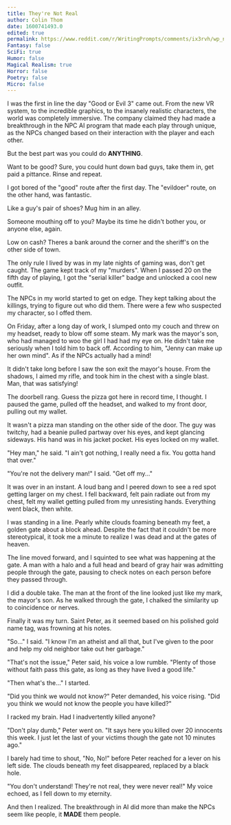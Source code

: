 ```yaml
---
title: They're Not Real
author: Colin Thom
date: 1600741493.0
edited: true
permalink: https://www.reddit.com/r/WritingPrompts/comments/ix3rvh/wp_no_no_you_dont_understand_theyre_not_real_they/
Fantasy: false
SciFi: true
Humor: false
Magical Realism: true
Horror: false
Poetry: false
Micro: false
---
```

I was the first in line the day "Good or Evil 3" came out. From the new VR system, to the incredible graphics, to the insanely realistic characters, the world was completely immersive. The company claimed they had made a breakthrough in the NPC AI program that made each play through unique, as the NPCs changed based on their interaction with the player and each other.

But the best part was you could do **ANYTHING**.

Want to be good? Sure, you could hunt down bad guys, take them in, get paid a pittance. Rinse and repeat.

I got bored of the "good" route after the first day. The "evildoer" route, on the other hand, was fantastic.

Like a guy's pair of shoes? Mug him in an alley.

Someone mouthing off to you? Maybe its time he didn't bother you, or anyone else, again.

Low on cash? Theres a bank around the corner and the sheriff's on the other side of town.

The only rule I lived by was in my late nights of gaming was, don't get caught. The game kept track of my "murders". When I passed 20 on the fifth day of playing, I got the "serial killer" badge and unlocked a cool new outfit.

The NPCs in my world started to get on edge. They kept talking about the killings, trying to figure out who did them. There were a few who suspected my character, so I offed them.

On Friday, after a long day of work, I slumped onto my couch and threw on my headset, ready to blow off some steam. My mark was the mayor's son, who had managed to woo the girl I had had my eye on. He didn't take me seriously when I told him to back off. According to him, "Jenny can make up her own mind". As if the NPCs actually had a mind!

It didn't take long before I saw the son exit the mayor's house. From the shadows, I aimed my rifle, and took him in the chest with a single blast. Man, that was satisfying!

The doorbell rang. Guess the pizza got here in record time, I thought. I paused the game, pulled off the headset, and walked to my front door, pulling out my wallet.

It wasn't a pizza man standing on the other side of the door. The guy was twitchy, had a beanie pulled partway over his eyes, and kept glancing sideways. His hand was in his jacket pocket. His eyes locked on my wallet.

"Hey man," he said. "I ain't got nothing, I really need a fix. You gotta hand that over."

"You're not the delivery man!" I said. "Get off my..."

It was over in an instant. A loud bang and I peered down to see a red spot getting larger on my chest. I fell backward, felt pain radiate out from my chest, felt my wallet getting pulled from my unresisting hands. Everything went black, then white.

I was standing in a line. Pearly white clouds foaming beneath my feet, a golden gate about a block ahead. Despite the fact that it couldn't be more stereotypical, it took me a minute to realize I was dead and at the gates of heaven.

The line moved forward, and I squinted to see what was happening at the gate. A man with a halo and a full head and beard of gray hair was admitting people through the gate, pausing to check notes on each person before they passed through.

I did a double take. The man at the front of the line looked just like my mark, the mayor's son. As he walked through the gate,  I chalked the similarity up to coincidence or nerves.

Finally it was my turn. Saint Peter, as it seemed based on his polished gold name tag, was frowning at his notes.

"So..." I said. "I know I'm an atheist and all that, but I've given to the poor and help my old neighbor take out her garbage."

"That's not the issue," Peter said, his voice a low rumble. "Plenty of those without faith pass this gate, as long as they have lived a good life."

"Then what's the..." I started.

"Did you think we would not know?" Peter demanded, his voice rising. "Did you think we would not know the people you have killed?"

I racked my brain. Had I inadvertently killed anyone?

"Don't play dumb," Peter went on. "It says here you killed over 20 innocents this week. I just let the last of your victims though the gate not 10 minutes ago."

I barely had time to shout, "No, No!" before Peter reached for a lever on his left side. The clouds beneath my feet disappeared, replaced by a  black hole.

"You don't understand! They're not real, they were never real!" My voice echoed, as I fell down to my eternity.

And then I realized. The breakthrough in AI did more than make the NPCs seem like people, it **MADE** them people.
